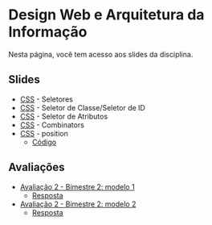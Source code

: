 # Design Web e Arquitetura da Informação

Nesta página, você tem acesso aos slides da disciplina.

## Slides

- [CSS](../slides/08_css/part1.pdf) - Seletores
- [CSS](../slides/08_css/part2.pdf) - Seletor de Classe/Seletor de ID
- [CSS](../slides/08_css/part3.pdf) - Seletor de Atributos
- [CSS](../slides/09_css/part4.pdf) - Combinators 
- [CSS](../slides/11_css/positioning.pdf) - position
  - [Código](../slides/11_css/exemplos2/)


## Avaliações

- [Avaliação 2 - Bimestre 2: modelo 1](../avaliacoes/b2-av1/av1.pdf)
    - [Resposta](../avaliacoes/b2-av1/01/)
- [Avaliação 2 - Bimestre 2: modelo 2](../avaliacoes/b2-av1/av2.pdf)
    - [Resposta](../avaliacoes/b2-av1/02/)
